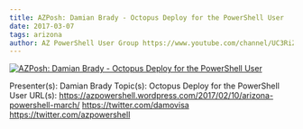 ```yaml
---
title: AZPosh: Damian Brady - Octopus Deploy for the PowerShell User
date: 2017-03-07
tags: arizona
author: AZ PowerShell User Group https://www.youtube.com/channel/UC3RiZUhPQH9cANYnECWrbFA
---
```


[![AZPosh: Damian Brady - Octopus Deploy for the PowerShell User](https://i4.ytimg.com/vi/7mQDqpkHCSk/hqdefault.jpg "AZPosh: Damian Brady - Octopus Deploy for the PowerShell User")](https://www.youtube.com/watch?v=7mQDqpkHCSk)

Presenter(s): Damian Brady
Topic(s): Octopus Deploy for the PowerShell User
URL(s): 
https://azpowershell.wordpress.com/2017/02/10/arizona-powershell-march/
https://twitter.com/damovisa
https://twitter.com/azpowershell
